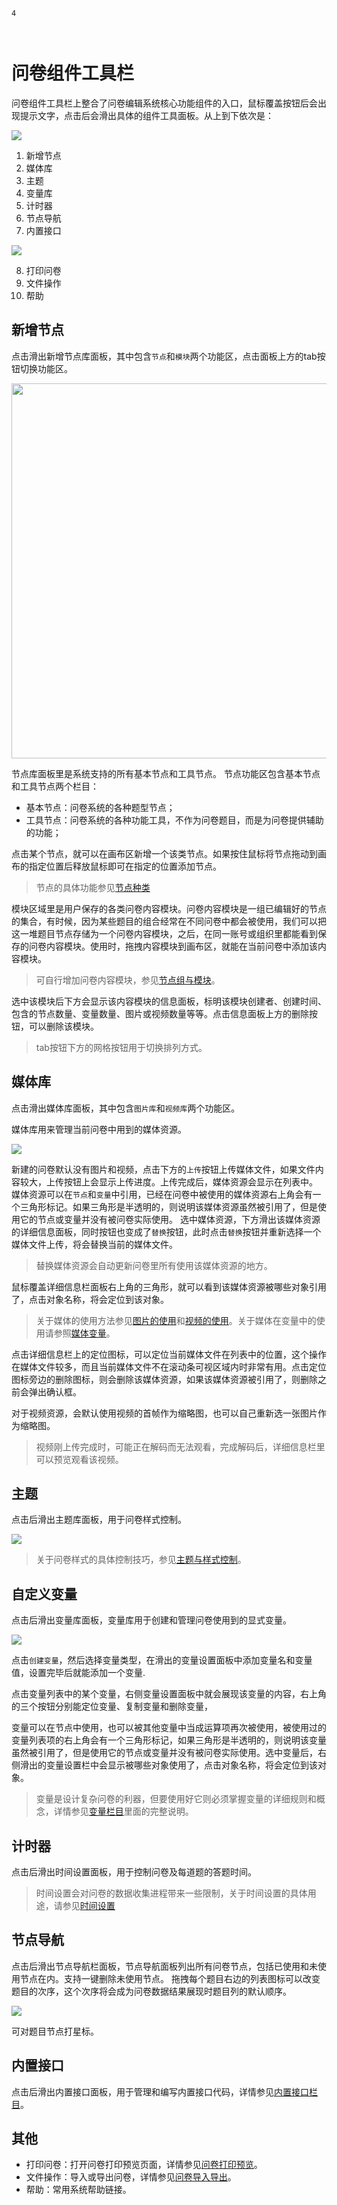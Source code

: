 ```index
4
```
```tag

```
```summary

```

# 问卷组件工具栏

问卷组件工具栏上整合了问卷编辑系统核心功能组件的入口，鼠标覆盖按钮后会出现提示文字，点击后会滑出具体的组件工具面板。从上到下依次是：

<img src='../../assets/snapshots/layout/toolbar/top.png'>

1. 新增节点
2. 媒体库
3. 主题
4. 变量库
5. 计时器
6. 节点导航
7. 内置接口

<img src='../../assets/snapshots/layout/toolbar/bottom.png'>

8. 打印问卷
9.  文件操作
10. 帮助

## 新增节点
点击滑出新增节点库面板，其中包含`节点`和`模块`两个功能区，点击面板上方的tab按钮切换功能区。

<img src='./images/node-kit.png' height='600'>

节点库面板里是系统支持的所有基本节点和工具节点。
节点功能区包含基本节点和工具节点两个栏目：
+ 基本节点：问卷系统的各种题型节点；
+ 工具节点：问卷系统的各种功能工具，不作为问卷题目，而是为问卷提供辅助的功能；

点击某个节点，就可以在画布区新增一个该类节点。如果按住鼠标将节点拖动到画布的指定位置后释放鼠标即可在指定的位置添加节点。

> 节点的具体功能参见[节点种类](../nodes/concept.md)

模块区域里是用户保存的各类问卷内容模块。问卷内容模块是一组已编辑好的节点的集合，有时候，因为某些题目的组合经常在不同问卷中都会被使用，我们可以把这一堆题目节点存储为一个问卷内容模块，之后，在同一账号或组织里都能看到保存的问卷内容模块。使用时，拖拽内容模块到画布区，就能在当前问卷中添加该内容模块。

> 可自行增加问卷内容模块，参见[节点组与模块](../groups/concept.md)。

选中该模块后下方会显示该内容模块的信息面板，标明该模块创建者、创建时间、包含的节点数量、变量数量、图片或视频数量等等。点击信息面板上方的删除按钮，可以删除该模块。

> tab按钮下方的网格按钮用于切换排列方式。


## 媒体库

点击滑出媒体库面板，其中包含`图片库`和`视频库`两个功能区。

媒体库用来管理当前问卷中用到的媒体资源。

<img src='../../assets/snapshots/kit/assets-cn.jpg'>

新建的问卷默认没有图片和视频，点击下方的`上传`按钮上传媒体文件，如果文件内容较大，上传按钮上会显示上传进度。上传完成后，媒体资源会显示在列表中。
媒体资源可以在`节点`和`变量`中引用，已经在问卷中被使用的媒体资源右上角会有一个三角形标记。如果三角形是半透明的，则说明该媒体资源虽然被引用了，但是使用它的节点或变量并没有被问卷实际使用。
选中媒体资源，下方滑出该媒体资源的详细信息面板，同时按钮也变成了`替换`按钮，此时点击`替换`按钮并重新选择一个媒体文件上传，将会替换当前的媒体文件。
> 替换媒体资源会自动更新问卷里所有使用该媒体资源的地方。

鼠标覆盖详细信息栏面板右上角的三角形，就可以看到该媒体资源被哪些对象引用了，点击对象名称，将会定位到该对象。

> 关于媒体的使用方法参见[图片的使用](../media/image.md)和[视频的使用](../media/video.md)。关于媒体在变量中的使用请参照[媒体变量](../variable/media-type.md)。

点击详细信息栏上的定位图标，可以定位当前媒体文件在列表中的位置，这个操作在媒体文件较多，而且当前媒体文件不在滚动条可视区域内时非常有用。点击定位图标旁边的删除图标，则会删除该媒体资源，如果该媒体资源被引用了，则删除之前会弹出确认框。

对于视频资源，会默认使用视频的首帧作为缩略图，也可以自己重新选一张图片作为缩略图。
> 视频刚上传完成时，可能正在解码而无法观看，完成解码后，详细信息栏里可以预览观看该视频。

## 主题

点击后滑出主题库面板，用于问卷样式控制。

<img src='../../assets/snapshots/kit/theme-cn.jpg'>

> 关于问卷样式的具体控制技巧，参见[主题与样式控制](../theme/concept.md)。


## 自定义变量

点击后滑出变量库面板，变量库用于创建和管理问卷使用到的显式变量。

<img src='../../assets/snapshots/kit/custom-variables-cn.jpg'>

点击`创建变量`，然后选择变量类型，在滑出的变量设置面板中添加变量名和变量值，设置完毕后就能添加一个变量.

点击变量列表中的某个变量，右侧变量设置面板中就会展现该变量的内容，右上角的三个按钮分别能定位变量、复制变量和删除变量，

变量可以在节点中使用，也可以被其他变量中当成运算项再次被使用，被使用过的变量列表项的右上角会有一个三角形标记，如果三角形是半透明的，则说明该变量虽然被引用了，但是使用它的节点或变量并没有被问卷实际使用。选中变量后，右侧滑出的变量设置栏中会显示被哪些对象使用了，点击对象名称，将会定位到该对象。

> 变量是设计复杂问卷的利器，但要使用好它则必须掌握变量的详细规则和概念，详情参见[变量栏目](../variable/concept.md)里面的完整说明。


## 计时器
点击后滑出时间设置面板，用于控制问卷及每道题的答题时间。

> 时间设置会对问卷的数据收集进程带来一些限制，关于时间设置的具体用途，请参见[时间设置](../timing/concept.md)

## 节点导航

点击后滑出节点导航栏面板，节点导航面板列出所有问卷节点，包括已使用和未使用节点在内。支持一键删除未使用节点。
拖拽每个题目右边的列表图标可以改变题目的次序，这个次序将会成为问卷数据结果展现时题目列的默认顺序。

<img src='../../assets/snapshots/kit/navigator-cn.jpg'>

可对题目节点打星标。


## 内置接口

点击后滑出内置接口面板，用于管理和编写内置接口代码，详情参见[内置接口栏目](../embed-api/concept.md)。

## 其他

+ 打印问卷：打开问卷打印预览页面，详情参见[问卷打印预览](../preview/print.md)。
+ 文件操作：导入或导出问卷，详情参见[问卷导入导出](../advance-topic/import-export.md)。
+ 帮助：常用系统帮助链接。

